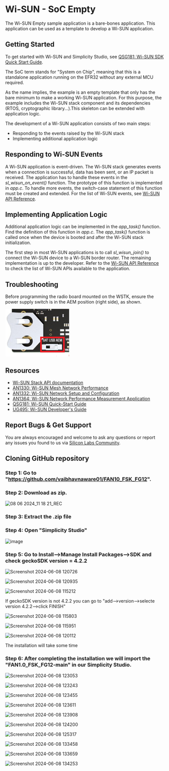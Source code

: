 # Wi-SUN - SoC Empty

The Wi-SUN Empty sample application is a bare-bones application. This application can be used as a template to develop a Wi-SUN application.

## Getting Started

To get started with Wi-SUN and Simplicity Studio, see [QSG181: Wi-SUN SDK Quick Start Guide](https://www.silabs.com/documents/public/quick-start-guides/qsg181-wi-sun-sdk-quick-start-guide.pdf).

The SoC term stands for "System on Chip", meaning that this is a standalone application running on the EFR32 without any external MCU required.

As the name implies, the example is an empty template that only has the bare minimum to make a working Wi-SUN application. For this purpose, the example includes the Wi-SUN stack component and its dependencies (RTOS, cryptographic library...).This skeleton can be extended with application logic.

The development of a Wi-SUN application consists of two main steps:

* Responding to the events raised by the Wi-SUN stack
* Implementing additional application logic

## Responding to Wi-SUN Events

A Wi-SUN application is event-driven. The Wi-SUN stack generates events when a connection is successful, data has been sent, or an IP packet is received. The application has to handle these events in the *sl_wisun_on_event()* function. The prototype of this function is implemented in *app.c*. To handle more events, the switch-case statement of this function must be created and extended. For the list of Wi-SUN events, see [Wi-SUN API Reference](https://docs.silabs.com/wisun/latest/).

## Implementing Application Logic

Additional application logic can be implemented in the *app_task()* function. Find the definition of this function in *app.c*. The *app_task()* function is called once when the device is booted and after the Wi-SUN stack initialization.

The first step in most Wi-SUN applications is to call *sl_wisun_join()* to connect the Wi-SUN device to a Wi-SUN border router. The remaining implementation is up to the developer. Refer to the [Wi-SUN API Reference](https://docs.silabs.com/wisun/latest/) to check the list of Wi-SUN APIs available to the application.

## Troubleshooting

Before programming the radio board mounted on the WSTK, ensure the power supply switch is in the AEM position (right side), as shown.

![Radio Board Power Supply Switch](readme_img0.png)

## Resources

* [Wi-SUN Stack API documentation](https://docs.silabs.com/wisun/latest)
* [AN1330: Wi-SUN Mesh Network Performance](https://www.silabs.com/documents/public/application-notes/an1330-wi-sun-network-performance.pdf)
* [AN1332: Wi-SUN Network Setup and Configuration](https://www.silabs.com/documents/public/application-notes/an1332-wi-sun-network-configuration.pdf)
* [AN1364: Wi-SUN Network Performance Measurement Application](https://www.silabs.com/documents/public/application-notes/an1364-wi-sun-network-performance-measurement-app.pdf)
* [QSG181: Wi-SUN Quick-Start Guide](https://www.silabs.com/documents/public/quick-start-guides/qsg181-wi-sun-sdk-quick-start-guide.pdf)
* [UG495: Wi-SUN Developer's Guide](https://www.silabs.com/documents/public/user-guides/ug495-wi-sun-developers-guide.pdf)

## Report Bugs & Get Support

You are always encouraged and welcome to ask any questions or report any issues you found to us via [Silicon Labs Community](https://community.silabs.com/s/topic/0TO1M000000qHc6WAE/wisun).

## Cloning GitHub repository

### Step 1: Go to "https://github.com/vaibhavnaware01/FAN10_FSK_FG12".

### Step 2: Download as zip.

![08 06 2024_11 18 21_REC](https://github.com/vaibhavnaware01/FAN10_FSK_FG12/assets/123818719/b93ada4c-cd7e-4685-86fa-f4f2028c8436)

### Step 3: Extract the .zip file 

### Step 4: Open "Simplicity Studio" 

![image](https://github.com/vaibhavnaware01/FAN10_FSK_FG12/assets/123818719/ef438c46-18e9-4cd0-b7c0-677016fd6ba0)

### Step 5: Go to Install-->Manage Install Packages-->SDK and check geckoSDK version = 4.2.2

![Screenshot 2024-06-08 120726](https://github.com/vaibhavnaware01/FAN10_FSK_FG12/assets/123818719/ce27de5d-9667-4704-b2c3-6918435e8882)

![Screenshot 2024-06-08 120935](https://github.com/vaibhavnaware01/FAN10_FSK_FG12/assets/123818719/f53cd783-f70d-4572-a526-6fef80c3170f)

![Screenshot 2024-06-08 115212](https://github.com/vaibhavnaware01/FAN10_FSK_FG12/assets/123818719/8bec5568-93df-46c2-bebf-bf2abaa55596)

If geckoSDK version is not 4.2.2 you can go to "add-->version-->selecte version 4.2.2-->click FINISH"

![Screenshot 2024-06-08 115803](https://github.com/vaibhavnaware01/FAN10_FSK_FG12/assets/123818719/e21c109b-1ac4-4cdf-b1ec-fbfd9f86255b)

![Screenshot 2024-06-08 115951](https://github.com/vaibhavnaware01/FAN10_FSK_FG12/assets/123818719/5cb746d2-5993-4a8c-9c97-aae312a4fc34)

![Screenshot 2024-06-08 120112](https://github.com/vaibhavnaware01/FAN10_FSK_FG12/assets/123818719/fa194de3-02d3-4a22-a36c-91a9df2df967)

The installation will take some time 

### Step 6: After completing the installation we will import the "FAN1.0_FSK_FG12-main" in our Simplicity Studio.

![Screenshot 2024-06-08 123053](https://github.com/vaibhavnaware01/FAN10_FSK_FG12/assets/123818719/88942299-e4f4-44c1-a056-a2c0c9fdbf16)

![Screenshot 2024-06-08 123243](https://github.com/vaibhavnaware01/FAN10_FSK_FG12/assets/123818719/79a2fc3c-cb9e-4876-9562-1dfdb529408c)

![Screenshot 2024-06-08 123455](https://github.com/vaibhavnaware01/FAN10_FSK_FG12/assets/123818719/651ee260-4004-4cc7-9105-61b608e4a79a)

![Screenshot 2024-06-08 123611](https://github.com/vaibhavnaware01/FAN10_FSK_FG12/assets/123818719/73a5ffa5-5a7e-4e0a-90d7-f992c0512ae2)

![Screenshot 2024-06-08 123908](https://github.com/vaibhavnaware01/FAN10_FSK_FG12/assets/123818719/1727caa7-2e18-44d3-93f1-86824fd10b90)

![Screenshot 2024-06-08 124200](https://github.com/vaibhavnaware01/FAN10_FSK_FG12/assets/123818719/7987cfc6-f1f9-43d2-8d50-53899d61c0d3)

![Screenshot 2024-06-08 125317](https://github.com/vaibhavnaware01/FAN10_FSK_FG12/assets/123818719/5198bff7-648d-43ce-ade9-e8db8ef4eb7f)

![Screenshot 2024-06-08 133458](https://github.com/vaibhavnaware01/FAN10_FSK_FG12/assets/123818719/15ce06e2-4eb9-4d05-9fda-1f4bb5eb9307)

![Screenshot 2024-06-08 133659](https://github.com/vaibhavnaware01/FAN10_FSK_FG12/assets/123818719/e5e170d8-8513-4f71-b63b-803af1807f1c)

![Screenshot 2024-06-08 134253](https://github.com/vaibhavnaware01/FAN10_FSK_FG12/assets/123818719/3dde2e63-8e8e-42c3-a164-fde12cd7694e)



